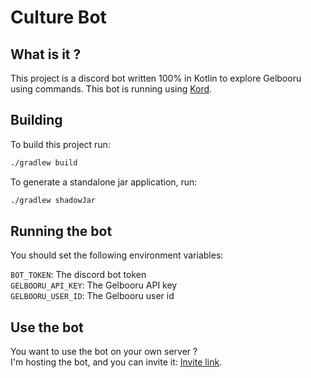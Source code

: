 # Culture Bot

## What is it ?

This project is a discord bot written 100% in Kotlin to explore Gelbooru using commands. This bot is running using [Kord](https://github.com/kordlib/kord).

## Building

To build this project run:

```sh
./gradlew build
```

To generate a standalone jar application, run:

```sh
./gradlew shadowJar
```

## Running the bot

You should set the following environment variables:

``BOT_TOKEN``: The discord bot token  
``GELBOORU_API_KEY``: The Gelbooru API key  
``GELBOORU_USER_ID``: The Gelbooru user id

## Use the bot

You want to use the bot on your own server ?  
I'm hosting the bot, and you can invite it: [Invite link](https://discord.com/api/oauth2/authorize?client_id=852182377765797888&permissions=10304&scope=bot).